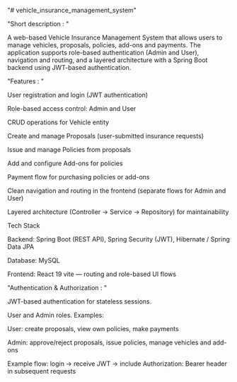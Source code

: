 "# vehicle_insurance_management_system" 

"Short description : "

A web-based Vehicle Insurance Management System that allows users to manage vehicles, proposals, policies, add-ons and payments. The application supports role-based authentication (Admin and User), navigation and routing, and a layered architecture with a Spring Boot backend using JWT-based authentication.

 "Features : "

User registration and login (JWT authentication)

Role-based access control: Admin and User

CRUD operations for Vehicle entity

Create and manage Proposals (user-submitted insurance requests)

Issue and manage Policies from proposals

Add and configure Add-ons for policies

Payment flow for purchasing policies or add-ons

Clean navigation and routing in the frontend (separate flows for Admin and User)

Layered architecture (Controller → Service → Repository) for maintainability

Tech Stack

Backend: Spring Boot (REST API), Spring Security (JWT), Hibernate / Spring Data JPA

Database: MySQL

Frontend: React 19 vite — routing and role-based UI flows




"Authentication & Authorization : "

JWT-based authentication for stateless sessions.

User and Admin roles. Examples:

User: create proposals, view own policies, make payments

Admin: approve/reject proposals, issue policies, manage vehicles and add-ons

Example flow: login → receive JWT → include Authorization: Bearer <token> header in subsequent requests
